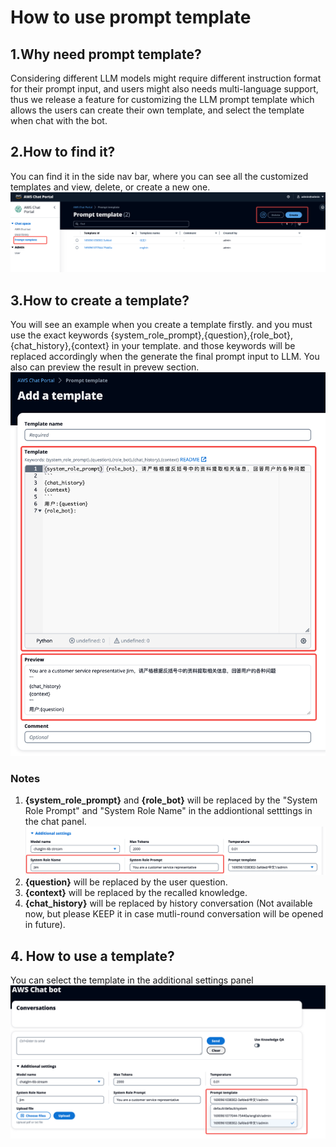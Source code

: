 # How to use prompt template

## 1.Why need prompt template?  
Considering different LLM models might require different instruction format for their prompt input, and users might also needs multi-language support, thus we release a feature for customizing the LLM prompt template which allows the users can create their own template, and select the template when chat with the bot.  

## 2.How to find it?
You can find it in the side nav bar, where you can see all the customized templates and view, delete, or create a new one.
![Alt text](image-8.png)

## 3.How to create a template?
You will see an example when you create a template firstly. and you must use the exact keywords {system_role_prompt},{question},{role_bot},{chat_history},{context} in your template. and those keywords will be replaced accordingly when the generate the final prompt input to LLM. You also can preview the result in prevew section.  
![Alt text](image-9.png)
 ### **Notes**
1. **{system_role_prompt}** and **{role_bot}** will be replaced by the "System Role Prompt" and "System Role Name" in the addiontional setttings in the chat panel.  
![Alt text](image-12.png)
2. **{question}** will be replaced by the user question.  
3. **{context}** will be replaced by the recalled knowledge.
4. **{chat_history}** will be replaced by history conversation (Not available now, but please KEEP it in case mutli-round conversation will be opened in future).  


## 4. How to use a template?  
You can select the template in the additional settings panel
![Alt text](image-11.png)
